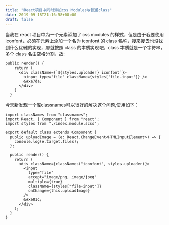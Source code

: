```yaml
---
title: "React项目中同时添加css Modules与普通class"
date: 2019-09-18T21:16:58+08:00
draft: false
---
```


当我在 react 项目中为一个元素添加了 css modules 的样式，但是由于我要使用 iconfont，必须在元素上添加一个名为 iconfont 的 class 名称，搜来搜去也没找到什么优雅的实现，那就按照 class 的本质实现吧，class 本质就是一个字符串，多个 class 名由空格分割，故:

```tsx
public render() {
    return (
      <div className={`${styles.uploader} iconfont`}>
        <input type="file" className={styles['file-input']} />
        &#xe7da;
      </div>
    )
  }
```

今天新发现一个库[classnames](https://github.com/JedWatson/classnames)可以很好的解决这个问题,使用如下：

```tsx
import classNames from "classnames";
import React, { Component } from "react";
import styles from "./index.module.scss";

export default class extends Component {
  public uploadImage = (e: React.ChangeEvent<HTMLInputElement>) => {
    console.log(e.target.files);
  };

  public render() {
    return (
      <div className={classNames("iconfont", styles.uploader)}>
        <input
          type="file"
          accept="image/png, image/jpeg"
          multiple={true}
          className={styles["file-input"]}
          onChange={this.uploadImage}
        />
        &#xe81c;
      </div>
    );
  }
}
```
